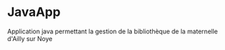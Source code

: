 # JavaApp

Application java permettant la gestion de la bibliothèque de la maternelle d'Ailly sur Noye
